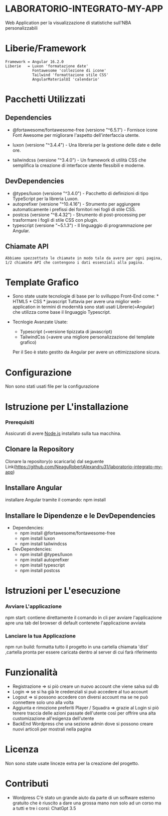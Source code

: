 # LABORATORIO-INTEGRATO-MY-APP

Web Application per la visualizzazione di statistiche sull'NBA personalizzabili

# Liberie/Framework
    Framework = Angular 16.2.0
    Liberie   = Luxon 'formatazione date'
                Fontawesome 'collezione di icone'
                Tailwind 'formattazione stile CSS'
                AngularMaterialUI 'calendario'

# Pacchetti Utilizzati
##  Dependencies
*    @fortawesome/fontawesome-free (versione "^6.5.1") 
    - Fornisce icone Font Awesome per migliorare l'aspetto dell'interfaccia utente.

*    luxon (versione "^3.4.4") 
    - Una libreria per la gestione delle date e delle ore.
    
*    tailwindcss (versione "^3.4.0") 
    - Un framework di utilità CSS che semplifica la creazione di interfacce utente flessibili e moderne.

##    DevDependencies
*    @types/luxon (versione "^3.4.0") 
    - Pacchetto di definizioni di tipo TypeScript per la libreria Luxon.
*    autoprefixer (versione "^10.4.16") 
    - Strumento per aggiungere automaticamente i prefissi dei fornitori nei fogli di stile CSS.
*    postcss (versione "^8.4.32") 
    - Strumento di post-processing per trasformare i fogli di stile CSS con plugin.
*    typescript (versione "~5.1.3") 
    - Il linguaggio di programmazione per Angular.


## Chiamate API
    Abbiamo spezzettato le chiamate in modo tale da avere per ogni pagina, 1/2 chiamate API che contengono i dati essenziali alla pagina.

# Template Grafico
*   Sono state usate tecnologie di base per lo svilluppo Front-End come:
        * HTML5
        * CSS
        * javascript
    Tuttavia per avere una miglior web-application in termini di modernità sono stati usati Librerie(=Angular) che utilizza come base il linguaggio Typescript.
*   Tecnlogie Avanzate Usate:
    * Typescript (=versione tipizzata di javascript)
    * TailwindCss (=avere una migliore personalizzazione del template grafico)

    Per il Seo è stato gestito da Angular per avere un ottimizzazione sicura.

# Configurazione
   Non sono stati usati file per la configurazione 


# Istruzione per L'installazione

### Prerequisiti
   Assicurati di avere [Node.js](https://nodejs.org/) installato sulla tua macchina.
## Clonare la Repository
   Clonare la repository(o scaricarla) dal seguente Link(https://github.com/NeaguRobertAlexandru31/laboratorio-integrato-my-app)
## Installare Angular
   installare Angular tramite il comando: npm install
## Installare le Dipendenze e le DevDependencies
*   Dependencies:
    *   npm install @fortawesome/fontawesome-free
    *   npm install luxon 
    *   npm install tailwindcss
*   DevDependencies:
    *   npm install @types/luxon
    *   npm install autoprefixer
    *   npm install typescript
    *   npm install postcss

# Istruzioni per L'esecuzione
### Avviare L'applicazione
   npm start: contiene direttamente il comando in cli per avviare l'applicazione     apre una tab del browser di default contenete l'applicazione avviata
### Lanciare la tua Applicazione 
   npm run build: formatta tutto il progetto in una cartella chiamata 'dist' ,cartella pronta per essere caricata dentro al server di cui farà riferimento
   
# Funzionalità
*   Registrazione => si piò creare un nuovo account che viene salva sul db
*   Login => se si ha già le credenziali si può accedere al tuo account
*   Logout => si possono accedere con diversi account ma se ne può connettere solo uno alla volta
*   Aggiunta e rimozione preferiti Player / Squadra => grazie al Login si piò tenere traccia delle azioni passate dell'utente così per offrire una alta customizazione all'esigenza dell'utente
*   BackEnd Wordpress che una sezione admin dove si possono creare nuovi articoli per mostrali nella pagina

# Licenza
 Non sono state usate linceze extra per la creazione del progetto.

# Contributi
*  Wordpress
   C'è stato un grande aiuto da parte di un software esterno gratuito che è riuscito a dare una grossa mano non solo ad un corso ma a tutti e tre i corsi: ChatGpt 3.5